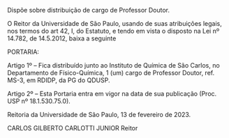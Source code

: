 Dispõe sobre distribuição de cargo de Professor Doutor.

O Reitor da Universidade de São Paulo, usando de suas atribuições legais, nos termos do art 42, I, do Estatuto, e tendo em vista o disposto na Lei nº 14.782, de 14.5.2012, baixa a seguinte

PORTARIA:

Artigo 1º – Fica distribuído junto ao Instituto de Química de São Carlos, no Departamento de Físico-Química, 1 (um) cargo de Professor Doutor, ref. MS-3, em RDIDP, da PG do QDUSP.

Artigo 2º – Esta Portaria entra em vigor na data de sua publicação (Proc. USP nº 18.1.530.75.0).

Reitoria da Universidade de São Paulo, 13 de fevereiro de 2023.

CARLOS GILBERTO CARLOTTI JUNIOR
Reitor